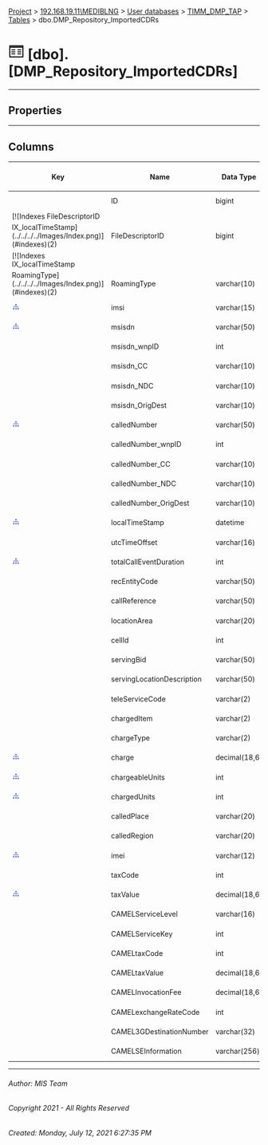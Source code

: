 #### 

[Project](../../../../index.md) > [192.168.19.11\\MEDIBLNG](../../../index.md) > [User databases](../../index.md) > [TIMM_DMP_TAP](../index.md) > [Tables](Tables.md) > dbo.DMP_Repository_ImportedCDRs

# ![Tables](../../../../Images/Table32.png) [dbo].[DMP_Repository_ImportedCDRs]

---

## <a name="#properties"></a>Properties



---

## <a name="#columns"></a>Columns

| Key | Name | Data Type | Max Length (Bytes) | Nullability | Identity |
|---|---|---|---|---|---|
|  | ID | bigint | 8 | NOT NULL | 1 - 1 |
| [![Indexes FileDescriptorID
IX_localTimeStamp](../../../../Images/Index.png)](#indexes)(2) | FileDescriptorID | bigint | 8 | NOT NULL |  |
| [![Indexes IX_localTimeStamp
RoamingType](../../../../Images/Index.png)](#indexes)(2) | RoamingType | varchar(10) | 10 | NULL allowed |  |
| [![Indexes IX_localTimeStamp](../../../../Images/Index.png)](#indexes) | imsi | varchar(15) | 15 | NULL allowed |  |
| [![Indexes IX_localTimeStamp](../../../../Images/Index.png)](#indexes) | msisdn | varchar(50) | 50 | NULL allowed |  |
|  | msisdn_wnpID | int | 4 | NULL allowed |  |
|  | msisdn_CC | varchar(10) | 10 | NULL allowed |  |
|  | msisdn_NDC | varchar(10) | 10 | NULL allowed |  |
|  | msisdn_OrigDest | varchar(10) | 10 | NULL allowed |  |
| [![Indexes IX_localTimeStamp](../../../../Images/Index.png)](#indexes) | calledNumber | varchar(50) | 50 | NULL allowed |  |
|  | calledNumber_wnpID | int | 4 | NULL allowed |  |
|  | calledNumber_CC | varchar(10) | 10 | NULL allowed |  |
|  | calledNumber_NDC | varchar(10) | 10 | NULL allowed |  |
|  | calledNumber_OrigDest | varchar(10) | 10 | NULL allowed |  |
| [![Indexes IX_localTimeStamp](../../../../Images/Index.png)](#indexes) | localTimeStamp | datetime | 8 | NULL allowed |  |
|  | utcTimeOffset | varchar(16) | 16 | NULL allowed |  |
| [![Indexes IX_localTimeStamp](../../../../Images/Index.png)](#indexes) | totalCallEventDuration | int | 4 | NULL allowed |  |
|  | recEntityCode | varchar(50) | 50 | NULL allowed |  |
|  | callReference | varchar(50) | 50 | NULL allowed |  |
|  | locationArea | varchar(20) | 20 | NULL allowed |  |
|  | cellId | int | 4 | NULL allowed |  |
|  | servingBid | varchar(50) | 50 | NULL allowed |  |
|  | servingLocationDescription | varchar(50) | 50 | NULL allowed |  |
|  | teleServiceCode | varchar(2) | 2 | NULL allowed |  |
|  | chargedItem | varchar(2) | 2 | NULL allowed |  |
|  | chargeType | varchar(2) | 2 | NULL allowed |  |
| [![Indexes IX_localTimeStamp](../../../../Images/Index.png)](#indexes) | charge | decimal(18,6) | 9 | NULL allowed |  |
| [![Indexes IX_localTimeStamp](../../../../Images/Index.png)](#indexes) | chargeableUnits | int | 4 | NULL allowed |  |
| [![Indexes IX_localTimeStamp](../../../../Images/Index.png)](#indexes) | chargedUnits | int | 4 | NULL allowed |  |
|  | calledPlace | varchar(20) | 20 | NULL allowed |  |
|  | calledRegion | varchar(20) | 20 | NULL allowed |  |
| [![Indexes IX_localTimeStamp](../../../../Images/Index.png)](#indexes) | imei | varchar(12) | 12 | NULL allowed |  |
|  | taxCode | int | 4 | NULL allowed |  |
| [![Indexes IX_localTimeStamp](../../../../Images/Index.png)](#indexes) | taxValue | decimal(18,6) | 9 | NULL allowed |  |
|  | CAMELServiceLevel | varchar(16) | 16 | NULL allowed |  |
|  | CAMELServiceKey | int | 4 | NULL allowed |  |
|  | CAMELtaxCode | int | 4 | NULL allowed |  |
|  | CAMELtaxValue | decimal(18,6) | 9 | NULL allowed |  |
|  | CAMELInvocationFee | decimal(18,6) | 9 | NULL allowed |  |
|  | CAMELexchangeRateCode | int | 4 | NULL allowed |  |
|  | CAMEL3GDestinationNumber | varchar(32) | 32 | NULL allowed |  |
|  | CAMELSEInformation | varchar(256) | 256 | NULL allowed |  |


---

###### Author:  MIS Team

###### Copyright 2021 - All Rights Reserved

###### Created: Monday, July 12, 2021 6:27:35 PM

